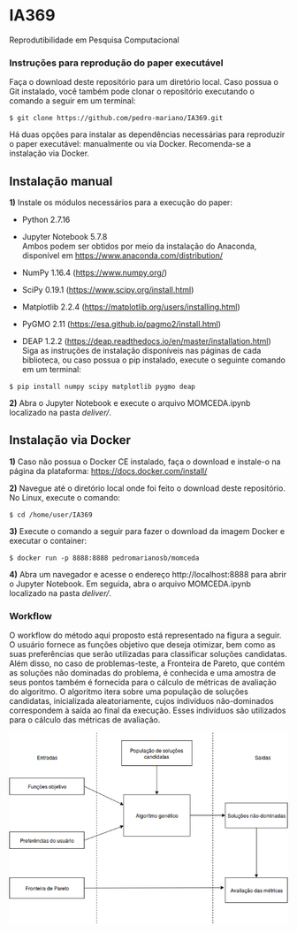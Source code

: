 # IA369
Reprodutibilidade em Pesquisa Computacional

### Instruções para reprodução do paper executável

Faça o download deste repositório para um diretório local. Caso possua o Git instalado, você também pode clonar o repositório executando o comando a seguir em um terminal: <br>
```
$ git clone https://github.com/pedro-mariano/IA369.git
```
Há duas opções para instalar as dependências necessárias para reproduzir o paper executável: manualmente ou via Docker. Recomenda-se a instalação via Docker.

## Instalação manual

**1)** Instale os módulos necessários para a execução do paper:

- Python 2.7.16
- Jupyter Notebook 5.7.8 <br>
Ambos podem ser obtidos por meio da instalação do Anaconda, disponível em https://www.anaconda.com/distribution/

- NumPy 1.16.4 (https://www.numpy.org/)
- SciPy 0.19.1 (https://www.scipy.org/install.html)
- Matplotlib 2.2.4 (https://matplotlib.org/users/installing.html)
- PyGMO 2.11 (https://esa.github.io/pagmo2/install.html)
- DEAP 1.2.2 (https://deap.readthedocs.io/en/master/installation.html) <br>
Siga as instruções de instalação disponíveis nas páginas de cada biblioteca, ou caso possua o pip instalado, execute o seguinte comando em um terminal:<br>
```
$ pip install numpy scipy matplotlib pygmo deap
```

**2)** Abra o Jupyter Notebook e execute o arquivo MOMCEDA.ipynb localizado na pasta *deliver/*.

## Instalação via Docker

**1)** Caso não possua o Docker CE instalado, faça o download e instale-o na página da plataforma: https://docs.docker.com/install/

**2)** Navegue até o diretório local onde foi feito o download deste repositório. No Linux, execute o comando:
```
$ cd /home/user/IA369
```
**3)** Execute o comando a seguir para fazer o download da imagem Docker e executar o container:
```
$ docker run -p 8888:8888 pedromarianosb/momceda
```
**4)** Abra um navegador e acesse o endereço http://localhost:8888 para abrir o Jupyter Notebook. Em seguida, abra o arquivo MOMCEDA.ipynb localizado na pasta *deliver/*. 

### Workflow

O workflow do método aqui proposto está representado na figura a seguir. O usuário fornece as funções objetivo que deseja otimizar, bem como as suas preferências que serão utilizadas para classificar soluções candidatas. Além disso, no caso de problemas-teste, a Fronteira de Pareto, que contém as soluções não dominadas do problema, é conhecida e uma amostra de seus pontos também é fornecida para o cálculo de métricas de avaliação do algoritmo. O algoritmo itera sobre uma população de soluções candidatas, inicializada aleatoriamente, cujos indivíduos não-dominados correspondem à saída ao final da execução. Esses indivíduos são utilizados para o cálculo das métricas de avaliação.

<p style="text-align:center;"><img src="figures/MOMCEDA-workflow.png"></p>
